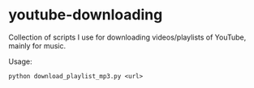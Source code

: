 # youtube-downloading

Collection of scripts I use for downloading videos/playlists of YouTube, mainly for music.

Usage:
```shell
python download_playlist_mp3.py <url>
```
